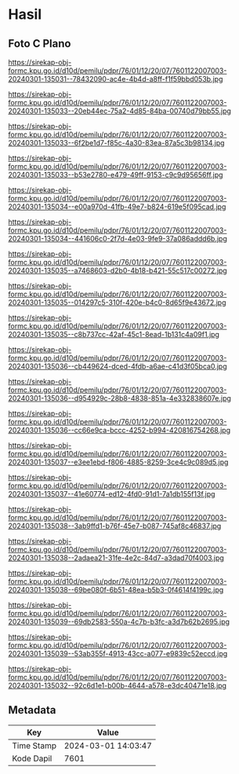 # Hasil

## Foto C Plano

https://sirekap-obj-formc.kpu.go.id/d10d/pemilu/pdpr/76/01/12/20/07/7601122007003-20240301-135031--78432090-ac4e-4b4d-a8ff-f1f59bbd053b.jpg

https://sirekap-obj-formc.kpu.go.id/d10d/pemilu/pdpr/76/01/12/20/07/7601122007003-20240301-135033--20eb44ec-75a2-4d85-84ba-00740d79bb55.jpg

https://sirekap-obj-formc.kpu.go.id/d10d/pemilu/pdpr/76/01/12/20/07/7601122007003-20240301-135033--6f2be1d7-f85c-4a30-83ea-87a5c3b98134.jpg

https://sirekap-obj-formc.kpu.go.id/d10d/pemilu/pdpr/76/01/12/20/07/7601122007003-20240301-135033--b53e2780-e479-49ff-9153-c9c9d95656ff.jpg

https://sirekap-obj-formc.kpu.go.id/d10d/pemilu/pdpr/76/01/12/20/07/7601122007003-20240301-135034--e00a970d-41fb-49e7-b824-619e5f095cad.jpg

https://sirekap-obj-formc.kpu.go.id/d10d/pemilu/pdpr/76/01/12/20/07/7601122007003-20240301-135034--441606c0-2f7d-4e03-9fe9-37a086addd6b.jpg

https://sirekap-obj-formc.kpu.go.id/d10d/pemilu/pdpr/76/01/12/20/07/7601122007003-20240301-135035--a7468603-d2b0-4b18-b421-55c517c00272.jpg

https://sirekap-obj-formc.kpu.go.id/d10d/pemilu/pdpr/76/01/12/20/07/7601122007003-20240301-135035--014297c5-310f-420e-b4c0-8d65f9e43672.jpg

https://sirekap-obj-formc.kpu.go.id/d10d/pemilu/pdpr/76/01/12/20/07/7601122007003-20240301-135035--c8b737cc-42af-45c1-8ead-1b131c4a09f1.jpg

https://sirekap-obj-formc.kpu.go.id/d10d/pemilu/pdpr/76/01/12/20/07/7601122007003-20240301-135036--cb449624-dced-4fdb-a6ae-c41d3f05bca0.jpg

https://sirekap-obj-formc.kpu.go.id/d10d/pemilu/pdpr/76/01/12/20/07/7601122007003-20240301-135036--d954929c-28b8-4838-851a-4e332838607e.jpg

https://sirekap-obj-formc.kpu.go.id/d10d/pemilu/pdpr/76/01/12/20/07/7601122007003-20240301-135036--cc66e9ca-bccc-4252-b994-420816754268.jpg

https://sirekap-obj-formc.kpu.go.id/d10d/pemilu/pdpr/76/01/12/20/07/7601122007003-20240301-135037--e3ee1ebd-f806-4885-8259-3ce4c9c089d5.jpg

https://sirekap-obj-formc.kpu.go.id/d10d/pemilu/pdpr/76/01/12/20/07/7601122007003-20240301-135037--41e60774-ed12-4fd0-91d1-7a1db155f13f.jpg

https://sirekap-obj-formc.kpu.go.id/d10d/pemilu/pdpr/76/01/12/20/07/7601122007003-20240301-135038--3ab9ffd1-b76f-45e7-b087-745af8c46837.jpg

https://sirekap-obj-formc.kpu.go.id/d10d/pemilu/pdpr/76/01/12/20/07/7601122007003-20240301-135038--2adaea21-31fe-4e2c-84d7-a3dad70f4003.jpg

https://sirekap-obj-formc.kpu.go.id/d10d/pemilu/pdpr/76/01/12/20/07/7601122007003-20240301-135038--69be080f-6b51-48ea-b5b3-0f4614f4199c.jpg

https://sirekap-obj-formc.kpu.go.id/d10d/pemilu/pdpr/76/01/12/20/07/7601122007003-20240301-135039--69db2583-550a-4c7b-b3fc-a3d7b62b2695.jpg

https://sirekap-obj-formc.kpu.go.id/d10d/pemilu/pdpr/76/01/12/20/07/7601122007003-20240301-135039--53ab355f-4913-43cc-a077-e9839c52eccd.jpg

https://sirekap-obj-formc.kpu.go.id/d10d/pemilu/pdpr/76/01/12/20/07/7601122007003-20240301-135032--92c6d1e1-b00b-4644-a578-e3dc40471e18.jpg


## Metadata

| Key        | Value               |
| ---------- | ------------------- |
| Time Stamp | 2024-03-01 14:03:47 |
| Kode Dapil | 7601                |



